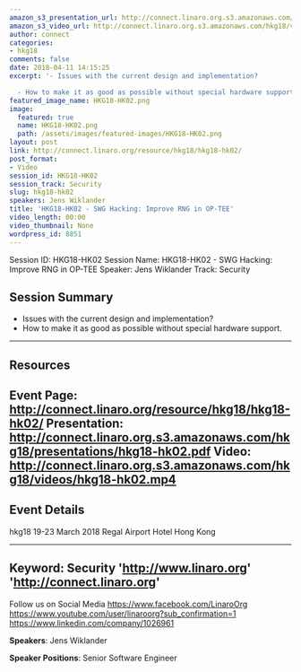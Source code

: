 ```yaml
---
amazon_s3_presentation_url: http://connect.linaro.org.s3.amazonaws.com/hkg18/presentations/hkg18-hk02.pdf
amazon_s3_video_url: http://connect.linaro.org.s3.amazonaws.com/hkg18/videos/hkg18-hk02.mp4
author: connect
categories:
- hkg18
comments: false
date: 2018-04-11 14:15:25
excerpt: '- Issues with the current design and implementation?

  - How to make it as good as possible without special hardware support.'
featured_image_name: HKG18-HK02.png
image:
  featured: true
  name: HKG18-HK02.png
  path: /assets/images/featured-images/HKG18-HK02.png
layout: post
link: http://connect.linaro.org/resource/hkg18/hkg18-hk02/
post_format:
- Video
session_id: HKG18-HK02
session_track: Security
slug: hkg18-hk02
speakers: Jens Wiklander
title: 'HKG18-HK02 - SWG Hacking: Improve RNG in OP-TEE'
video_length: 00:00
video_thumbnail: None
wordpress_id: 8851
---
```


Session ID: HKG18-HK02
Session Name: HKG18-HK02 - SWG Hacking: Improve RNG in OP-TEE
Speaker: Jens Wiklander
Track: Security


## Session Summary
- Issues with the current design and implementation?
- How to make it as good as possible without special hardware support.

---------------------------------------------------
## Resources
Event Page: http://connect.linaro.org/resource/hkg18/hkg18-hk02/
Presentation: http://connect.linaro.org.s3.amazonaws.com/hkg18/presentations/hkg18-hk02.pdf
Video: http://connect.linaro.org.s3.amazonaws.com/hkg18/videos/hkg18-hk02.mp4
 ---------------------------------------------------
## Event Details
hkg18
19-23 March 2018 
Regal Airport Hotel Hong Kong

---------------------------------------------------
Keyword: Security
'http://www.linaro.org'
'http://connect.linaro.org'
---------------------------------------------------
Follow us on Social Media
https://www.facebook.com/LinaroOrg
https://www.youtube.com/user/linaroorg?sub_confirmation=1
https://www.linkedin.com/company/1026961

**Speakers**: Jens Wiklander

**Speaker Positions**: Senior Software Engineer